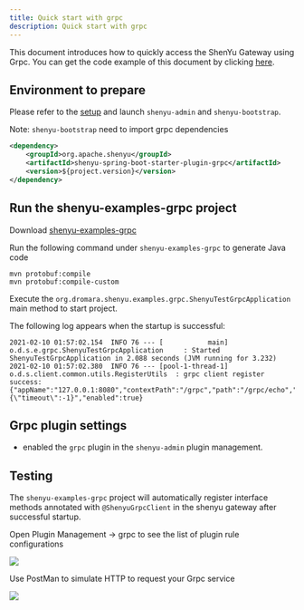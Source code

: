 ```yaml
---
title: Quick start with grpc
description: Quick start with grpc
---
```


This document introduces how to quickly access the ShenYu Gateway using Grpc. You can get the code example of this document by clicking [here](https://github.com/apache/incubator-shenyu/tree/master/shenyu-examples/shenyu-examples-grpc).

## Environment to prepare

Please refer to the [setup](../shenyu-set-up) and launch `shenyu-admin` and `shenyu-bootstrap`.

Note: `shenyu-bootstrap` need to import grpc dependencies
```xml
<dependency>
    <groupId>org.apache.shenyu</groupId>
    <artifactId>shenyu-spring-boot-starter-plugin-grpc</artifactId>
    <version>${project.version}</version>
</dependency>
```

## Run the shenyu-examples-grpc project

Download [shenyu-examples-grpc](https://github.com/apache/incubator-shenyu/tree/master/shenyu-examples/shenyu-examples-grpc)

Run the following command under `shenyu-examples-grpc` to generate Java code
```shell
mvn protobuf:compile 
mvn protobuf:compile-custom 
```

Execute the `org.dromara.shenyu.examples.grpc.ShenyuTestGrpcApplication` main method to start project.

The following log appears when the startup is successful:
```shell
2021-02-10 01:57:02.154  INFO 76 --- [           main] o.d.s.e.grpc.ShenyuTestGrpcApplication     : Started ShenyuTestGrpcApplication in 2.088 seconds (JVM running for 3.232)
2021-02-10 01:57:02.380  INFO 76 --- [pool-1-thread-1] o.d.s.client.common.utils.RegisterUtils  : grpc client register success: {"appName":"127.0.0.1:8080","contextPath":"/grpc","path":"/grpc/echo","pathDesc":"","rpcType":"grpc","serviceName":"echo.EchoService","methodName":"echo","ruleName":"/grpc/echo","parameterTypes":"echo.EchoRequest,io.grpc.stub.StreamObserver","rpcExt":"{\"timeout\":-1}","enabled":true} 
```

## Grpc plugin settings

* enabled the `grpc` plugin in the `shenyu-admin` plugin management.

## Testing

The `shenyu-examples-grpc` project will automatically register interface methods annotated with `@ShenyuGrpcClient` in the shenyu gateway after successful startup.

Open Plugin Management -> grpc to see the list of plugin rule configurations

![](/img/shenyu/quick-start/grpc/rule-list.png)

Use PostMan to simulate HTTP to request your Grpc service

![](/img/shenyu/quick-start/grpc/postman-test.png)
